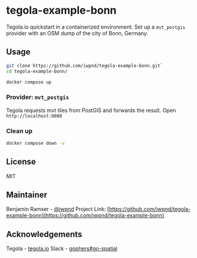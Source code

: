 # tegola-example-bonn

Tegola.io quickstart in a containerized environment.
Set up a `mvt_postgis` provider with an OSM dump of the city of Bonn, Germany.

## Usage

```bash
git clone https://github.com/iwpnd/tegola-example-bonn.git`
cd tegola-example-bonn/
```

```bash
docker compose up
```

### Provider: `mvt_postgis`

Tegola requests mvt tiles from PostGIS and forwards the result.
Open `http://localhost:8080`

### Clean up

```bash
docker compose down -v
```

## License

MIT

## Maintainer

Benjamin Ramser - [@iwpnd](https://github.com/iwpnd)
Project Link: [https://github.com/iwpnd/tegola-example-bonn](https://github.com/iwpnd/tegola-example-bonn)

## Acknowledgements

Tegola - [tegola.io](https://tegola.io/)
Slack - [gophers#go-spatial](https://app.slack.com/client/T029RQSE6/C029RQSEE/)

